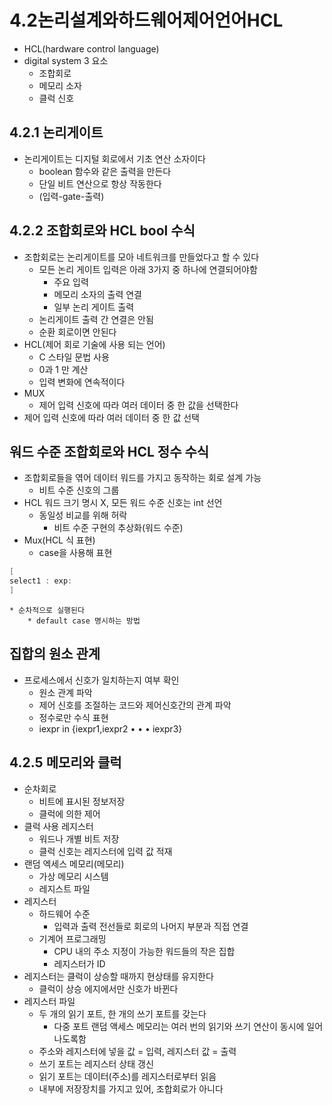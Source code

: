 # 4.2논리설계와하드웨어제어언어HCL

* HCL(hardware control language)
* digital system 3 요소
	* 조합회로
	* 메모리 소자
	* 클럭 신호

## 4.2.1 논리게이트

* 논리게이트는 디지털 회로에서 기초 연산 소자이다
	* boolean 함수와 같은 출력을 만든다
	* 단일 비트 연산으로 항상 작동한다
	* (입력-gate-출력)

## 4.2.2 조합회로와 HCL bool 수식

* 조합회로는 논리게이트를 모아 네트워크를 만들었다고 할 수 있다
	* 모든 논리 게이트 입력은 아래 3가지 중 하나에 연결되어야함
		* 주요 입력
		* 메모리 소자의 출력 연결
		* 일부 논리 게이트 출력
	* 논리게이트 출력 간 연결은 안됨
	* 순환 회로이면 안된다
* HCL(제어 회로 기술에 사용 되는 언어)
	* C 스타일 문법 사용
	* 0과 1 만 계산
	* 입력 변화에 연속적이다
* MUX
	* 제어 입력 신호에 따라 여러 데이터 중 한 값을 선택한다
* 제어 입력 신호에 따라 여러 데이터 중 한 값 선택

## 워드 수준 조합회로와 HCL 정수 수식

* 조합회로들을 엮어 데이터 워드를 가지고 동작하는 회로 설계 가능
	* 비트 수준 신호의 그룹
* HCL 워드 크기 명시 X, 모든 워드 수준 신호는 int 선언
	* 동일성 비교를 위해 허락
		* 비트 수준 구현의 추상화(워드 수준)
* Mux(HCL 식 표현)
	* case을 사용해 표현

```c
[
select1 : exp:
]
```

	* 순차적으로 실행된다
		* default case 명시하는 방법

## 집합의 원소 관계

* 프로세스에서 신호가 일치하는지 여부 확인
	* 원소 관계 파악
	* 제어 신호를 조절하는 코드와 제어신호간의 관계 파악
	* 정수로만 수식 표현
	* iexpr in {iexpr1,iexpr2 • • • iexpr3}

## 4.2.5  메모리와 클럭

* 순차회로
	* 비트에 표시된 정보저장
	* 클럭에 의한 제어
* 클럭 사용 레지스터
	* 워드나 개별 비트 저장
	* 클럭 신호는 레지스터에 입력 값 적재
* 랜덤 엑세스 메모리(메모리)
	* 가상 메모리 시스템
	* 레지스트 파일
* 레지스터
	* 하드웨어 수준
		* 입력과 출력 전선들로 회로의 나머지 부분과 직접 연결
	* 기계어 프로그래밍
		* CPU 내의 주소 지정이 가능한 워드들의 작은 집합
		* 레지스터가 ID
* 레지스터는 클럭이  상승할 때까지 현상태를 유지한다
	* 클럭이 상승 에지에서만 신호가 바뀐다
* 레지스터 파일
	* 두 개의 읽기 포트, 한 개의 쓰기 포트를 갖는다
		* 다중 포트 랜덤 액세스 메모리는 여러 번의 읽기와 쓰기 연산이 동시에 일어나도록함
	* 주소와 레지스터에 넣을 값 = 입력, 레지스터 값 = 출력
	* 쓰기 포트는 레지스터 상태 갱신
	* 읽기 포트는 데이터(주소)를 레지스터로부터 읽음
	* 내부에 저장장치를 가지고 있어, 조합회로가 아니다
